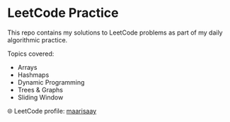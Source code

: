 # LeetCode Practice

This repo contains my solutions to LeetCode problems as part of my daily algorithmic practice.

Topics covered:
- Arrays
- Hashmaps
- Dynamic Programming
- Trees & Graphs
- Sliding Window

🌐 LeetCode profile: [maarisaay](https://leetcode.com/u/maarisaay/)

